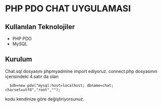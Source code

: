 # PHP PDO CHAT UYGULAMASI


## Kullanılan Teknolojiler
- PHP PDO
- MySQL

## Kurulum
Chat.sql dosyasını phpmyadmine import ediyoruz.
connect.php dosyasının içerisindeki 4.satır da olan 

```
  $db=new pdo("mysql:host=localhost; dbname=chat; charset=utf8","root","");
```
kodu kendinize göre değiştiriyorsunuz.

